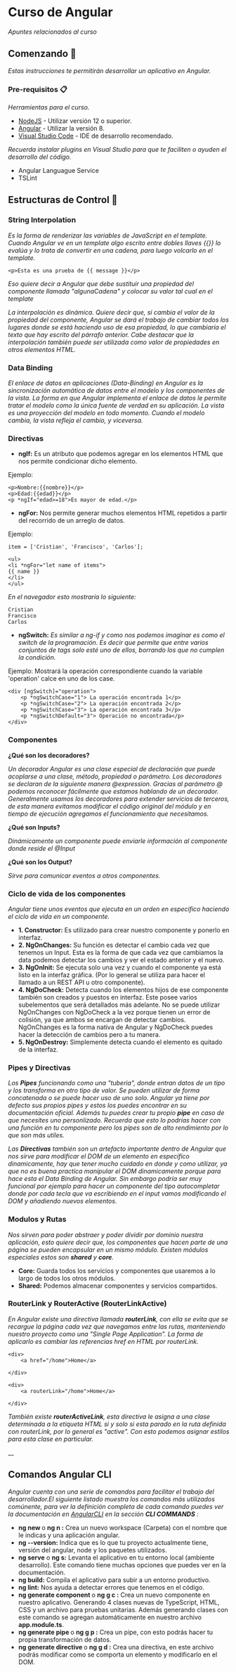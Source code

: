 # Curso de Angular

_Apuntes relacionados al curso_

## Comenzando 🚀

_Estas instrucciones te permitirán desarrollar un aplicativo en Angular._

### Pre-requisitos 📋

_Herramientas para el curso._

* [NodeJS](https://nodejs.org/es/download/) - Utilizar versión 12 o superior.
* [Angular](https://cli.angular.io/) - Utilizar la versión 8.
* [Visual Studio Code](https://code.visualstudio.com/Download) - IDE de desarrollo recomendado.

_Recuerda instalar plugins en Visual Studio para que te faciliten o ayuden el desarrollo del código._

* Angular Languague Service
* TSLint

## Estructuras de Control 📖

### String Interpolation

_Es la forma de renderizar las variables de JavaScript en el template. Cuando Angular ve en un template algo escrito entre dobles llaves {{}} lo evalúa y lo trata de convertir en una cadena, para luego volcarlo en el template._

```
<p>Esta es una prueba de {{ message }}</p>
```

_Eso quiere decir a Angular que debe sustituir una propiedad del componente llamada "algunaCadena" y colocar su valor tal cual en el template_

_La interpolación es dinámica. Quiere decir que, si cambia el valor de la propiedad del componente, Angular se dará el trabajo de cambiar todos los lugares donde se está haciendo uso de esa propiedad, lo que cambiaría el texto que hay escrito del párrafo anterior. Cabe destacar que la interpolación también puede ser utilizada como valor de propiedades en otros elementos HTML._

### Data Binding

_El enlace de datos en aplicaciones (Data-Binding) en Angular es la sincronización automática de datos entre el modelo y los componentes de la vista. La forma en que Angular implementa el enlace de datos le permite tratar el modelo como la única fuente de verdad en su aplicación. La vista es una proyección del modelo en todo momento. Cuando el modelo cambia, la vista refleja el cambio, y viceversa._

### Directivas

* **ngIf:** Es un atributo que podemos agregar en los elementos HTML que nos permite condicionar dicho elemento.

Ejemplo:
```
<p>Nombre:{{nombre}}</p>
<p>Edad:{{edad}}</p>  
<p *ngIf="edad>=18">Es mayor de edad.</p>
```

* **ngFor:** Nos permite generar muchos elementos HTML repetidos a partir del recorrido de un arreglo de datos.

Ejemplo:
```
item = ['Cristian', 'Francisco', 'Carlos'];

<ul>
<li *ngFor="let name of items">
{{ name }}
</li>
</ul>
```

_En el navegador esto mostraría lo siguiente:_
```
Cristian
Francisco
Carlos
```

* **ngSwitch:** _Es similar a ng-if y como nos podemos imaginar es como el switch de la programación. Es decir que permite que entre varios conjuntos de tags solo esté uno de ellos, borrando los que no cumplen la condición._

Ejemplo: Mostrará la operación correspondiente cuando la variable 'operation' calce en uno de los case.
```
<div [ngSwitch]="operation"> 
    <p *ngSwitchCase="1"> La operación encontrada 1</p>
    <p *ngSwitchCase="2"> La operación encontrada 2</p>
    <p *ngSwitchCase="3"> La operación encontrada 3</p>
    <p *ngSwitchDefault="3"> Operación no encontrada</p>
</div>
```

### Componentes

**¿Qué son los decoradores?**

_Un decorador Angular es una clase especial de declaración que puede acoplarse a una clase, método, propiedad o parámetro. Los decoradores se declaran de la siguiente manera @expression. Gracias al parámetro @ podemos reconocer fácilmente que estamos hablando de un decorador. Generalmente usamos los decoradores para extender servicios de terceros, de esta manera evitamos modificar el código original del módulo y en tiempo de ejecución agregamos el funcionamiento que necesitamos._

**¿Qué son Inputs?**

_Dinámicamente un componente puede enviarle información al componente donde reside el @Input_

**¿Qué son los Output?**

_Sirve para comunicar eventos a otros componentes._


### Ciclo de vida de los componentes

_Angular tiene unos eventos que ejecuta en un orden en especifico haciendo el ciclo de vida en un componente._

* **1. Constructor:** Es utilizado para crear nuestro componente y ponerlo en interfaz.
* **2. NgOnChanges:** Su función es detectar el cambio cada vez que tenemos un Input. Esta es la forma de que cada vez que cambiamos la data podemos detectar los cambios y ver el estado anterior y el nuevo.
* **3. NgOnInit:** Se ejecuta solo una vez y cuando el componente ya está listo en la interfaz gráfica. (Por lo general se utiliza para hacer el llamado a un REST API u otro componente).
* **4. NgDoCheck:** Detecta cuando los elementos hijos de ese componente también son creados y puestos en interfaz. Este posee varios subelementos que será detallados más adelante. No se puede utilizar NgOnChanges con NgDoCheck a la vez porque tienen un error de colisión, ya que ambos se encargan de detectar cambios. NgOnChanges es la forma nativa de Angular y NgDoCheck puedes hacer la detección de cambios pero a tu manera.
* **5. NgOnDestroy:** Simplemente detecta cuando el elemento es quitado de la interfaz.

### Pipes y Directivas

_Los **Pipes** funcionando como una "tuberia", donde entran datos de un tipo y los transforma en otro tipo de valor. Se pueden utilizar de forma concatenada o se puede hacer uso de uno solo. Angular ya tiene por defecto sus propios pipes y estos los puedes encontrar en su documentación oficial. Además tu puedes crear tu propio **pipe** en caso de que necesites uno personlizado. Recuerda que esto lo podrías hacer con una función en tu componente pero los pipes son de alto rendimiento por lo que son más utiles._

_Las **Directivas** también son un artefacto importante dentro de Angular que nos sirve para modificar el DOM de un elemento en especifico dinamicamente, hay que tener mucho cuidado en donde y como utilizar, ya que no es buena practica manipular el DOM dinamicamente porque para hace esta el Data Binding de Angular. Sin embargo podría ser muy funcional por ejemplo para hacer un componente del tipo autocompletar donde por cada tecla que va escribiendo en el input vamos modificando el DOM y añadiendo nuevos elementos._

### Modulos y Rutas

_Nos sirven para poder abstraer y poder dividir por dominio nuestra aplicación, esto quiere decir que, los componentes que hacen parte de una página se pueden encapsular en un mismo módulo. Existen módulos especiales estos son **shared** y **core**._

* **Core:** Guarda todos los servicios y componentes que usaremos a lo largo de todos los otros módulos.
* **Shared:** Podemos almacenar componentes y servicios compartidos.

### RouterLink y RouterActive (RouterLinkActive)

_En Angular existe una directiva llamada **routerLink**, con ella se evita que se recargue la página cada vez que navegamos entre las rutas, manteniendo nuestro proyecto como una "Single Page Application". La forma de aplicarlo es cambiar las referencias href en HTML por routerLink._

```
<div> 
    <a href="/home">Home</a>

</div>
```

```
<div> 
    <a routerLink="/home">Home</a>

</div>
```

_También existe **routerActiveLink**, esta directiva le asigna a una clase determinada a la etiqueta HTML si y solo si esta parado en la ruta definida con routerLink, por lo general es "active". Con esto podemos asignar estilos para esta clase en particular._

__

## Comandos Angular CLI

_Angular cuenta con una serie de comandos para facilitar el trabajo del desarrollador.El siguiente listado muestra los comandos más utilizados comúnente, para ver la definición completa de cada comando puedes ver la documentación en [AngularCLI](https://angular.io/cli) en la sección  **CLI COMMANDS** :_

* **ng new <name>** o **ng n <name>:** Crea un nuevo workspace (Carpeta) con el nombre que le indicas y una aplicación angular.
* **ng --version:** Indica que es lo que tu proyecto actualmente tiene, versión del angular, node y los paquetes utilizados.
* **ng serve** o **ng s:** Levanta el aplicativo en tu entorno local (ambiente desarrollo). Este comando tiene muchas opciones que puedes ver en la documentación.
* **ng build:** Compila el aplicativo para subir a un entorno productivo.
* **ng lint:** Nos ayuda a detectar errores que tenemos en el código.
* **ng generate component <name>** o **ng g c <name>:** Crea un nuevo componente en nuestro aplicativo. Generando 4 clases nuevas de TypeScript, HTML, CSS y un archivo para pruebas unitarias. Además generando clases con este comando se agregan automáticamente en nuestro archivo **app.module.ts**.
* **ng generate pipe <name>** o **ng g p <name>:** Crea un pipe, con esto podrás hacer tu propia transformación de datos.
* **ng generate directive <name>** o **ng g d <name>:** Crea una directiva, en este archivo podrás modificar como se comporta un elemento y modificarlo en el DOM.





